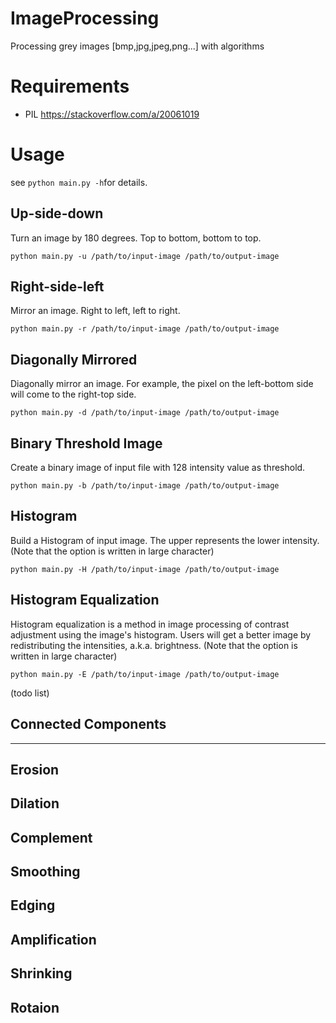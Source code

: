 # ImageProcessing
Processing grey images [bmp,jpg,jpeg,png...] with algorithms

# Requirements
- PIL  https://stackoverflow.com/a/20061019

# Usage
see ```python main.py -h```for details.

## Up-side-down
Turn an image by 180 degrees.  Top to bottom, bottom to top.
```
python main.py -u /path/to/input-image /path/to/output-image
```

## Right-side-left
Mirror an image. Right to left, left to right.
```
python main.py -r /path/to/input-image /path/to/output-image
```

## Diagonally Mirrored 
Diagonally mirror an image. For example, the pixel on the left-bottom side will come to the right-top side.
```
python main.py -d /path/to/input-image /path/to/output-image
```
## Binary Threshold Image
Create a binary image of input file with 128 intensity value as threshold.
```
python main.py -b /path/to/input-image /path/to/output-image
```
## Histogram
Build a Histogram of input image.  The upper represents the lower intensity.
(Note that the option is written in large character)
```
python main.py -H /path/to/input-image /path/to/output-image
```
## Histogram Equalization
Histogram equalization is a method in image processing of contrast adjustment using the image's histogram.
Users will get a better image by redistributing the intensities, a.k.a. brightness.
(Note that the option is written in large character)
```
python main.py -E /path/to/input-image /path/to/output-image
```
(todo list)
## Connected Components

-----------------------
## Erosion

## Dilation

## Complement

## Smoothing

## Edging

## Amplification

## Shrinking

## Rotaion

